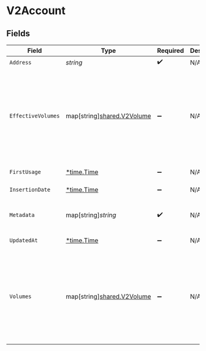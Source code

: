 # V2Account


## Fields

| Field                                                                                                          | Type                                                                                                           | Required                                                                                                       | Description                                                                                                    | Example                                                                                                        |
| -------------------------------------------------------------------------------------------------------------- | -------------------------------------------------------------------------------------------------------------- | -------------------------------------------------------------------------------------------------------------- | -------------------------------------------------------------------------------------------------------------- | -------------------------------------------------------------------------------------------------------------- |
| `Address`                                                                                                      | *string*                                                                                                       | :heavy_check_mark:                                                                                             | N/A                                                                                                            | users:001                                                                                                      |
| `EffectiveVolumes`                                                                                             | map[string][shared.V2Volume](../../../pkg/models/shared/v2volume.md)                                           | :heavy_minus_sign:                                                                                             | N/A                                                                                                            | {<br/>"USD": {<br/>"input": 100,<br/>"output": 10,<br/>"balance": 90<br/>},<br/>"EUR": {<br/>"input": 100,<br/>"output": 10,<br/>"balance": 90<br/>}<br/>} |
| `FirstUsage`                                                                                                   | [*time.Time](https://pkg.go.dev/time#Time)                                                                     | :heavy_minus_sign:                                                                                             | N/A                                                                                                            | 2023-01-01T00:00:00Z                                                                                           |
| `InsertionDate`                                                                                                | [*time.Time](https://pkg.go.dev/time#Time)                                                                     | :heavy_minus_sign:                                                                                             | N/A                                                                                                            | 2023-01-01T00:00:00Z                                                                                           |
| `Metadata`                                                                                                     | map[string]*string*                                                                                            | :heavy_check_mark:                                                                                             | N/A                                                                                                            | {<br/>"admin": "true"<br/>}                                                                                    |
| `UpdatedAt`                                                                                                    | [*time.Time](https://pkg.go.dev/time#Time)                                                                     | :heavy_minus_sign:                                                                                             | N/A                                                                                                            | 2023-01-01T00:00:00Z                                                                                           |
| `Volumes`                                                                                                      | map[string][shared.V2Volume](../../../pkg/models/shared/v2volume.md)                                           | :heavy_minus_sign:                                                                                             | N/A                                                                                                            | {<br/>"USD": {<br/>"input": 100,<br/>"output": 10,<br/>"balance": 90<br/>},<br/>"EUR": {<br/>"input": 100,<br/>"output": 10,<br/>"balance": 90<br/>}<br/>} |
